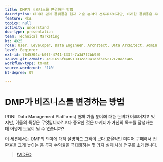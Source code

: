 ```yaml
---
title: DMP가 비즈니스를 변경하는 방법
description: 데이터 관리 플랫폼은 현재 기술 분야의 선두주자이지만, 이러한 플랫폼은 무엇입니까? 보다 중요한 것은 마케터가 목표를 달성하는 데 어떻게 도움이 될 수 있습니까? 이 세션에서는 DMP의 의미에 대해 설명하고 고객이 보다 효율적인 미디어 구매에서 전환율을 크게 높이는 등 투자 수익률을 극대화하는 몇 가지 실제 사례 연구를 소개합니다.
feature: 개요
topics: null
activity: understand
doc-type: presentation
team: Technical Marketing
kt: 4025
role: User, Developer, Data Engineer, Architect, Data Architect, Admin, Leader
level: Beginner
exl-id: 7645804c-b0ff-4741-833f-7a3d7f2bb950
source-git-commit: 4b91696f840518312ec041abdbe5217178aee405
workflow-type: tm+mt
source-wordcount: '140'
ht-degree: 0%

---
```


# DMP가 비즈니스를 변경하는 방법

[!DNL Data Management Platforms] 현재 기술 분야에 대한 논의가 이루어지고 있지만, 이들의 특징은 무엇입니까? 보다 중요한 것은 마케터가 자신의 목표를 달성하는 데 어떻게 도움이 될 수 있습니까?

이 세션에서는 DMP의 의미에 대해 설명하고 고객이 보다 효율적인 미디어 구매에서 전환율을 크게 높이는 등 투자 수익률을 극대화하는 몇 가지 실제 사례 연구를 소개합니다.

>[!VIDEO](https://video.tv.adobe.com/v/29770/?quality=12)
